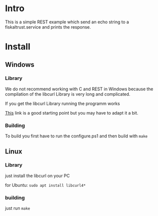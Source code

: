 # Intro

This is a simple REST example which send an echo string to a fiskaltrust.service and prints the response.

# Install
## Windows

### Library
We do not recommend working with C and REST in Windows because the compilation of the libcurl Library is very long and complicated.

If you get the libcurl Library running the programm works

[This](https://albertino80.github.io/building.html) link is a good starting point but you may have to adapt it a bit.

### Building
To build you first have to run the configure.ps1 and then build with `make`

## Linux

### Library

just install the libcurl on your PC

for Ubuntu: `sudo apt install libcurl4*`

### building

just run `make`

